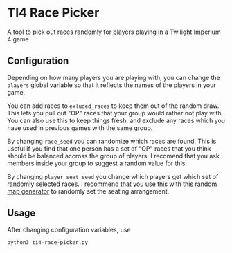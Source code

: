 # TI4 Race Picker
A tool to pick out races randomly for players playing in a Twilight Imperium 4 game

## Configuration
Depending on how many players you are playing with, you can change the `players` global variable so that it reflects 
the names of the players in your game.

You can add races to `exluded_races` to keep them out of the random draw. This lets you pull out "OP" races that your 
group would rather not play with. You can also use this to keep things fresh, and exclude any races which you have used 
in previous games with the same group.

By changing `race_seed` you can randomize which races are found. This is useful if you find that one person has a set of 
"OP" races that you think should be balanced accross the group of players. I recomend that you ask members inside your 
group to suggest a random value for this.

By changing `player_seat_seed` you change which players get which set of randomly selected races. I recommend that you 
use this with [this random map generator](https://ti4-map-generator.derekpeterson.ca/) to randomly set the seating 
arrangement. 

## Usage
After changing configuration variables, use 

`python3 ti4-race-picker.py`

